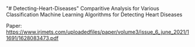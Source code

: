 "# Detecting-Heart-Diseases" 
Comparitive Analysis for Various Classification Machine Learning Algorithms for Detecting Heart Diseases

Paper: https://www.irjmets.com/uploadedfiles/paper/volume3/issue_6_june_2021/11691/1628083473.pdf